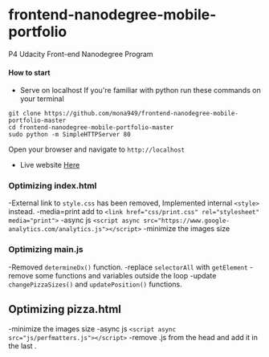 # frontend-nanodegree-mobile-portfolio
P4 Udacity Front-end Nanodegree Program


#### How to start
* Serve on localhost If you're familiar with python run these commands on your terminal

```
git clone https://github.com/mona949/frontend-nanodegree-mobile-portfolio-master
cd frontend-nanodegree-mobile-portfolio-master
sudo python -m SimpleHTTPServer 80 

```

Open your browser and navigate to `http://localhost`

* Live website
[Here](https://github.com/mona949/frontend-nanodegree-mobile-portfolio-master)

### Optimizing index.html
-External link to `style.css` has been removed, Implemented internal `<style>` instead.
-media=print add to `<link href="css/print.css" rel="stylesheet" media="print">`
-async js `<script async src="https://www.google-analytics.com/analytics.js"></script>`
-minimize  the images size 
### Optimizing main.js 
-Removed `determineDx()` function.
-replace `selectorAll` with `getElement`
-remove some functions and variables outside the loop 
-update `changePizzaSizes()` and `updatePosition()` functions.
## Optimizing pizza.html
-minimize  the images size 
-async js `<script async src="js/perfmatters.js"></script>`
-remove .js from the head and add it in the last .
